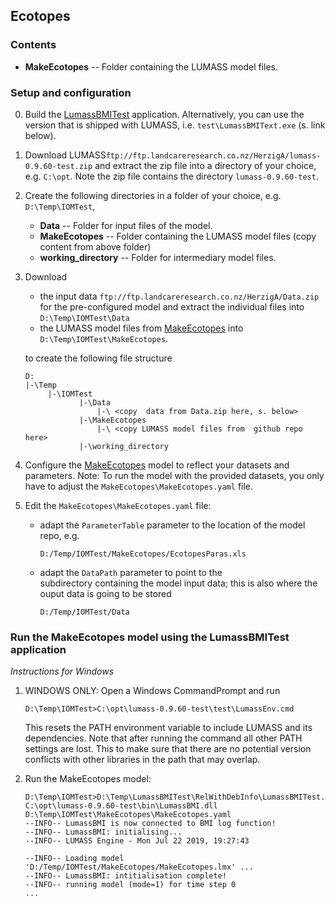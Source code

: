 ## Ecotopes

### Contents

- **MakeEcotopes** -- Folder containing the LUMASS model files.

### Setup and configuration

0. Build the [LumassBMITest](https://github.com/niwa/interoperable_land_water_models/tree/master/Examples/BMI/LumassBMI/src) application. Alternatively, you can use the version that is shipped with LUMASS, i.e. `test\LumassBMIText.exe` (s. link below).  

1. Download LUMASS`ftp://ftp.landcareresearch.co.nz/HerzigA/lumass-0.9.60-test.zip` 
   and extract the zip file into a directory of your choice, e.g. `C:\opt`. Note 
   the zip file contains the directory `lumass-0.9.60-test`.

2. Create the following directories in a folder of your choice, e.g. `D:\Temp\IOMTest`,
	- **Data** -- Folder for input files of the model.
	- **MakeEcotopes** -- Folder containing the LUMASS model files (copy content from above folder)
	- **working_directory** -- Folder for intermediary model files.

 
3. Download 
	- the input data `ftp://ftp.landcareresearch.co.nz/HerzigA/Data.zip` for the pre-configured model and extract the individual files into `D:\Temp\IOMTest\Data`
	- the LUMASS model files from [MakeEcotopes](https://github.com/niwa/interoperable_land_water_models/tree/master/Examples/BMI/LumassBMI/Ecotopes/MakeEcotopes) into `D:\Temp\IOMTest\MakeEcotopes`.

	to create the following file structure
	
	```
	D:
	|-\Temp
	     |-\IOMTest
				|-\Data
					|-\ <copy  data from Data.zip here, s. below>
				|-\MakeEcotopes
					|-\ <copy LUMASS model files from  github repo here>
				|-\working_directory
	```
  
 
  
4. Configure the [MakeEcotopes](https://github.com/niwa/interoperable_land_water_models/tree/master/Examples/BMI/LumassBMI/Ecotopes/MakeEcotopes) model to reflect your datasets and parameters. Note: To run the model with the provided datasets, you only have to adjust the `MakeEcotopes\MakeEcotopes.yaml` file.

5. Edit the `MakeEcotopes\MakeEcotopes.yaml` file:
		
	- adapt the `ParameterTable` parameter to the location
	  of the model repo, e.g. 
	  ```
	  D:/Temp/IOMTest/MakeEcotopes/EcotopesParas.xls
	  ```
		
	- adapt the `DataPath` parameter to point to the   
	  subdirectory containing the model input data; this 
	  is also where the ouput data is going to be stored
	  
	  ```
	  D:/Temp/IOMTest/Data
	  ```

### Run the MakeEcotopes model using the LumassBMITest application

*Instructions for Windows*
	  
1. 	WINDOWS ONLY: Open a Windows CommandPrompt and run
	```
	D:\Temp\IOMTest>C:\opt\lumass-0.9.60-test\test\LumassEnv.cmd 
	```
	This resets the PATH environment variable to include LUMASS and its 
	dependencies. Note that after running the command all other PATH settings
	are lost. This to make sure that there are no potential version conflicts
	with other libraries in the path that may overlap.
	
2.	Run the MakeEcotopes model: 
	```
	D:\Temp\IOMTest>D:\Temp\LumassBMITest\RelWithDebInfo\LumassBMITest.exe C:\opt\lumass-0.9.60-test\bin\LumassBMI.dll D:\Temp\IOMTest\MakeEcotopes\MakeEcotopes.yaml
	--INFO-- LumassBMI is now connected to BMI log function!
	--INFO-- LumassBMI: initialising...
	--INFO-- LUMASS Engine - Mon Jul 22 2019, 19:27:43

	--INFO-- Loading model 'D:/Temp/IOMTest/MakeEcotopes/MakeEcotopes.lmx' ...
	--INFO-- LumassBMI: intitialisation complete!
	--INFO-- running model (mode=1) for time step 0	
	...
	```


	  

